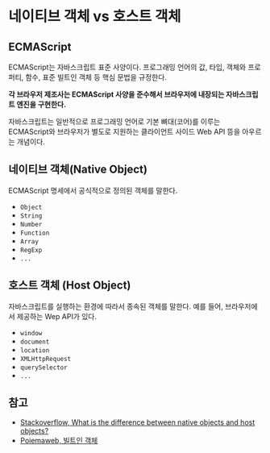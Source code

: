 # 네이티브 객체 vs 호스트 객체

## ECMAScript

ECMAScript는 자바스크립트 표준 사양이다. 프로그래밍 언어의 값, 타입, 객체와 프로퍼티, 함수, 표준 빌트인 객체 등 핵심 문법을 규정한다.

**각 브라우저 제조사는 ECMAScript 사양을 준수해서 브라우저에 내장되는 자바스크립트 엔진을 구현한다.**

자바스크립트는 일반적으로 프로그래밍 언어로 기본 뼈대(코어)를 이루는 ECMAScript와 브라우저가 별도로 지원하는 클라이언트 사이드 Web API 뜽을 아우르는 개념이다.

## 네이티브 객체(Native Object)

ECMAScript 명세에서 공식적으로 정의된 객체를 말한다.

- `Object`
- `String`
- `Number`
- `Function`
- `Array`
- `RegExp`
- `...`

## 호스트 객체 (Host Object)

자바스크립트를 실행하는 환경에 따라서 종속된 객체를 말한다. 예를 들어, 브라우저에서 제공하는 Wep API가 있다.

- `window`
- `document`
- `location`
- `XMLHttpRequest`
- `querySelector`
- `...`

## 참고

- [Stackoverflow, What is the difference between native objects and host objects?](https://stackoverflow.com/questions/7614317/what-is-the-difference-between-native-objects-and-host-objects)
- [Poiemaweb, 빌트인 객체](https://poiemaweb.com/js-built-in-object)
